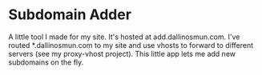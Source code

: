 Subdomain Adder
===============

A little tool I made for my site. It's hosted at add.dallinosmun.com. I've routed *.dallinosmun.com to my site and use vhosts to forward to different servers (see my proxy-vhost project). This little app lets me add new subdomains on the fly.
